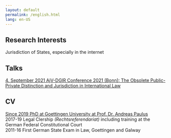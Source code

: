 ```yaml
---
layout: default
permalink: /english.html
lang: en-US
---
```

## Research Interests  
Jurisdiction of States, especially in the internet

## Talks
[4. September 2021 AjV-DGIR Conference 2021 (Bonn): The Obsolete Public-Private Distinction and Jurisdiction in International Law](https://twitter.com/AjVGermany/status/1376503351421067269)

## CV
[Since 2019 PhD at Goettingen University at Prof. Dr. Andreas Paulus](https://www.uni-goettingen.de/en/428949.html)  
2017-19 Legal Clership <i>(Rechtsreferendariat)</i> including training at the German Federal Constitutional Court  
2011-16 First German State Exam in Law, Goettingen and Galway
